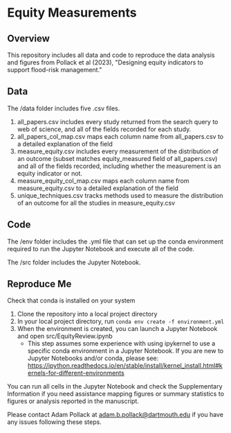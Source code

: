 # Equity Measurements 
## Overview
This repository includes all data and code to reproduce the data analysis and figures from Pollack et al (2023), "Designing equity indicators to support flood-risk management."
## Data
The /data folder includes five .csv files.

1) all_papers.csv includes every study returned from the search query to web of science, and all of the fields recorded for each study. 
2) all_papers_col_map.csv maps each column name from all_papers.csv to a detailed explanation of the field
3) measure_equity.csv includes every measurement of the distribution of an outcome (subset matches equity_measured field of all_papers.csv) and all of the fields recorded, including whether the measurement is an equity indicator or not. 
4) measure_equity_col_map.csv maps each column name from measure_equity.csv to a detailed explanation of the field
5) unique_techniques.csv tracks methods used to measure the distribution of an outcome for all the studies in measure_equity.csv

## Code
The /env folder includes the .yml file that can set up the conda environment required to run the Jupyter Notebook and execute all of the code.

The /src folder includes the Jupyter Notebook.

## Reproduce Me
Check that conda is installed on your system
1. Clone the repository into a local project directory
2. In your local project directory, run `conda env create -f environment.yml`
3. When the environment is created, you can launch a Jupyter Notebook and open src/EquityReview.ipynb
    * This step assumes some experience with using ipykernel to use a specific conda environment in a Jupyter Notebook. If you are new to Jupyter Notebooks and/or conda, please see: https://ipython.readthedocs.io/en/stable/install/kernel_install.html#kernels-for-different-environments 


You can run all cells in the Jupyter Notebook and check the Supplementary Information if you need assistance mapping figures or summary statistics to figures or analysis reported in the manuscript. 

Please contact Adam Pollack at adam.b.pollack@dartmouth.edu if you have any issues following these steps. 
